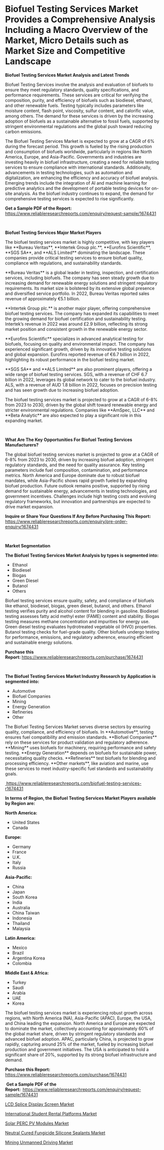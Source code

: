 <p><h1>Biofuel Testing Services Market Provides a Comprehensive Analysis Including a Macro Overview of the Market, Micro Details such as Market Size and Competitive Landscape</h1></p><p><strong>Biofuel Testing Services Market Analysis and Latest Trends</strong></p>
<p><p>Biofuel Testing Services involve the analysis and evaluation of biofuels to ensure they meet regulatory standards, quality specifications, and performance requirements. These services are critical for verifying the composition, purity, and efficiency of biofuels such as biodiesel, ethanol, and other renewable fuels. Testing typically includes parameters like moisture content, flash point, viscosity, sulfur content, and calorific value, among others. The demand for these services is driven by the increasing adoption of biofuels as a sustainable alternative to fossil fuels, supported by stringent environmental regulations and the global push toward reducing carbon emissions.</p><p>The Biofuel Testing Services Market is expected to grow at a CAGR of 6% during the forecast period. This growth is fueled by the rising production and consumption of biofuels worldwide, particularly in regions like North America, Europe, and Asia-Pacific. Governments and industries are investing heavily in biofuel infrastructure, creating a need for reliable testing services to ensure compliance with international standards. Additionally, advancements in testing technologies, such as automation and digitalization, are enhancing the efficiency and accuracy of biofuel analysis. Emerging trends include the integration of AI and machine learning for predictive analytics and the development of portable testing devices for on-site analysis. As the biofuel industry continues to expand, the demand for comprehensive testing services is expected to rise significantly.</p></p>
<p><strong>Get a Sample PDF of the Report:&nbsp;</strong> <a href="https://www.reliableresearchreports.com/enquiry/request-sample/1674431?utm_campaign=2105&utm_medium=2&utm_source=Github&utm_content=ia&utm_term=25012025&utm_id=biofuel-testing-services">https://www.reliableresearchreports.com/enquiry/request-sample/1674431</a></p>
<p>&nbsp;</p>
<p><strong>Biofuel Testing Services Major Market Players</strong></p>
<p><p>The biofuel testing services market is highly competitive, with key players like **Bureau Veritas**, **Intertek Group plc.**, **Eurofins Scientific**, **SGS SA**, and **ALS Limited** dominating the landscape. These companies provide critical testing services to ensure biofuel quality, compliance with regulations, and sustainability standards.</p><p>**Bureau Veritas** is a global leader in testing, inspection, and certification services, including biofuels. The company has seen steady growth due to increasing demand for renewable energy solutions and stringent regulatory requirements. Its market size is bolstered by its extensive global presence and diversified service portfolio. In 2022, Bureau Veritas reported sales revenue of approximately €5.1 billion.</p><p>**Intertek Group plc.** is another major player, offering comprehensive biofuel testing services. The company has expanded its capabilities to meet the growing demand for biofuel certification and sustainability testing. Intertek’s revenue in 2022 was around £2.9 billion, reflecting its strong market position and consistent growth in the renewable energy sector.</p><p>**Eurofins Scientific** specializes in advanced analytical testing for biofuels, focusing on quality and environmental impact. The company has experienced significant growth, driven by its innovative testing solutions and global expansion. Eurofins reported revenue of €6.7 billion in 2022, highlighting its robust performance in the biofuel testing market.</p><p>**SGS SA** and **ALS Limited** are also prominent players, offering a wide range of biofuel testing services. SGS, with a revenue of CHF 6.7 billion in 2022, leverages its global network to cater to the biofuel industry. ALS, with a revenue of AUD 1.8 billion in 2022, focuses on precision testing and has seen growth due to increasing biofuel adoption.</p><p>The biofuel testing services market is projected to grow at a CAGR of 6-8% from 2023 to 2030, driven by the global shift toward renewable energy and stricter environmental regulations. Companies like **AmSpec, LLC** and **Beta Analytic** are also expected to play a significant role in this expanding market.</p></p>
<p>&nbsp;</p>
<p><strong>What Are The Key Opportunities For Biofuel Testing Services Manufacturers?</strong></p>
<p><p>The global biofuel testing services market is projected to grow at a CAGR of 6-8% from 2023 to 2030, driven by increasing biofuel adoption, stringent regulatory standards, and the need for quality assurance. Key testing parameters include fuel composition, contamination, and performance metrics. North America and Europe dominate due to robust biofuel mandates, while Asia-Pacific shows rapid growth fueled by expanding biofuel production. Future outlook remains positive, supported by rising demand for sustainable energy, advancements in testing technologies, and government incentives. Challenges include high testing costs and evolving regulatory frameworks, but innovation and partnerships are expected to drive market expansion.</p></p>
<p><strong>Inquire or Share Your Questions If Any Before Purchasing This Report:</strong> <a href="https://www.reliableresearchreports.com/enquiry/pre-order-enquiry/1674431?utm_campaign=2105&utm_medium=2&utm_source=Github&utm_content=ia&utm_term=25012025&utm_id=biofuel-testing-services">https://www.reliableresearchreports.com/enquiry/pre-order-enquiry/1674431</a></p>
<p>&nbsp;</p>
<p><strong>Market Segmentation</strong></p>
<p><strong>The Biofuel Testing Services Market Analysis by types is segmented into:</strong></p>
<p><ul><li>Ethanol</li><li>Biodiesel</li><li>Biogas</li><li>Green Diesel</li><li>Butanol</li><li>Others</li></ul></p>
<p><p>Biofuel testing services ensure quality, safety, and compliance of biofuels like ethanol, biodiesel, biogas, green diesel, butanol, and others. Ethanol testing verifies purity and alcohol content for blending in gasoline. Biodiesel testing assesses fatty acid methyl ester (FAME) content and stability. Biogas testing measures methane concentration and impurities for energy use. Green diesel testing evaluates hydrotreated vegetable oil (HVO) properties. Butanol testing checks for fuel-grade quality. Other biofuels undergo testing for performance, emissions, and regulatory adherence, ensuring efficient and sustainable energy solutions.</p></p>
<p><strong>Purchase this Report:&nbsp;</strong><a href="https://www.reliableresearchreports.com/purchase/1674431?utm_campaign=2105&utm_medium=2&utm_source=Github&utm_content=ia&utm_term=25012025&utm_id=biofuel-testing-services">https://www.reliableresearchreports.com/purchase/1674431</a></p>
<p>&nbsp;</p>
<p><strong>The Biofuel Testing Services Market Industry Research by Application is segmented into:</strong></p>
<p><ul><li>Automotive</li><li>Biofuel Companies</li><li>Mining</li><li>Energy Generation</li><li>Refineries</li><li>Other</li></ul></p>
<p><p>The Biofuel Testing Services Market serves diverse sectors by ensuring quality, compliance, and efficiency of biofuels. In **Automotive**, testing ensures fuel compatibility and emission standards. **Biofuel Companies** rely on these services for product validation and regulatory adherence. **Mining** uses biofuels for machinery, requiring performance and safety testing. **Energy Generation** depends on biofuels for sustainable power, necessitating quality checks. **Refineries** test biofuels for blending and processing efficiency. **Other markets**, like aviation and marine, use these services to meet industry-specific fuel standards and sustainability goals.</p></p>
<p><a href="https://www.reliableresearchreports.com/biofuel-testing-services-r1674431?utm_campaign=2105&utm_medium=2&utm_source=Github&utm_content=ia&utm_term=25012025&utm_id=biofuel-testing-services">&nbsp;https://www.reliableresearchreports.com/biofuel-testing-services-r1674431</a></p>
<p><strong>In terms of Region, the Biofuel Testing Services Market Players available by Region are:</strong></p>
<p>
    <p> <strong> North America: </strong>
        <ul>
            <li>United States</li>
            <li>Canada</li>
        </ul>
        </p> 
    <p> <strong> Europe: </strong>
        <ul>
            <li>Germany</li>
            <li>France</li>
            <li>U.K.</li>
            <li>Italy</li>
            <li>Russia</li>
        </ul>
        </p> 
    <p> <strong> Asia-Pacific: </strong>
        <ul>
            <li>China</li>
            <li>Japan</li>
            <li>South Korea</li>
            <li>India</li>
            <li>Australia</li>
            <li>China Taiwan</li>
            <li>Indonesia</li>
            <li>Thailand</li>
            <li>Malaysia</li>
        </ul>
        </p> 
    <p> <strong> Latin America: </strong>
        <ul>
            <li>Mexico</li>
            <li>Brazil</li>
            <li>Argentina Korea</li>
            <li>Colombia</li>
        </ul>
        </p> 
    <p> <strong> Middle East & Africa: </strong>
        <ul>
            <li>Turkey</li>
            <li>Saudi</li>
            <li>Arabia</li>
            <li>UAE</li>
            <li>Korea</li>
        </ul>
    </p>
    </p>
<p><p>The biofuel testing services market is experiencing robust growth across regions, with North America (NA), Asia-Pacific (APAC), Europe, the USA, and China leading the expansion. North America and Europe are expected to dominate the market, collectively accounting for approximately 60% of the global market share, driven by stringent regulatory standards and advanced biofuel adoption. APAC, particularly China, is projected to grow rapidly, capturing around 25% of the market, fueled by increasing biofuel production and government initiatives. The USA is anticipated to hold a significant share of 20%, supported by its strong biofuel infrastructure and demand.</p></p>
<p><strong>Purchase this Report: </strong><a href="https://www.reliableresearchreports.com/purchase/1674431?utm_campaign=2105&utm_medium=2&utm_source=Github&utm_content=ia&utm_term=25012025&utm_id=biofuel-testing-services">https://www.reliableresearchreports.com/purchase/1674431</a></p>
<p>&nbsp;<strong>Get a Sample PDF of the Report:&nbsp;&nbsp;</strong><a href="https://www.reliableresearchreports.com/enquiry/request-sample/1674431?utm_campaign=2105&utm_medium=2&utm_source=Github&utm_content=ia&utm_term=25012025&utm_id=biofuel-testing-services">https://www.reliableresearchreports.com/enquiry/request-sample/1674431</a></p>
<p><strong></strong></p>
<p><p><a href="https://www.linkedin.com/pulse/size-dynamics-expected-growth-lcd-splice-display-screen-market-2tjhe?utm_campaign=2105&utm_medium=2&utm_source=Github&utm_content=ia&utm_term=25012025&utm_id=biofuel-testing-services">LCD Splice Display Screen Market</a></p><p><a href="https://www.linkedin.com/pulse/international-student-rental-platforms-industry-resonance-lg2kc?utm_campaign=2105&utm_medium=2&utm_source=Github&utm_content=ia&utm_term=25012025&utm_id=biofuel-testing-services">International Student Rental Platforms Market</a></p><p><a href="https://www.linkedin.com/pulse/assessing-competition-solar-perc-pv-modules-market-strengths-prazf?utm_campaign=2105&utm_medium=2&utm_source=Github&utm_content=ia&utm_term=25012025&utm_id=biofuel-testing-services">Solar PERC PV Modules Market</a></p><p><a href="https://www.linkedin.com/pulse/neutral-cured-fungicide-silicone-sealants-market-insights-z74oc?utm_campaign=2105&utm_medium=2&utm_source=Github&utm_content=ia&utm_term=25012025&utm_id=biofuel-testing-services">Neutral Cured Fungicide Silicone Sealants Market</a></p><p><a href="https://www.linkedin.com/pulse/mining-unmanned-driving-market-refracting-trends-consumer-bznfc?utm_campaign=2105&utm_medium=2&utm_source=Github&utm_content=ia&utm_term=25012025&utm_id=biofuel-testing-services">Mining Unmanned Driving Market</a></p></p>